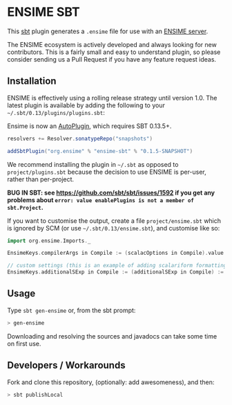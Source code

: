 # ENSIME SBT

This [sbt](http://github.com/sbt/sbt) plugin generates a `.ensime` file for use with an [ENSIME server](http://github.com/ensime/ensime-server).

The ENSIME ecosystem is actively developed and always looking for new
contributors. This is a fairly small and easy to understand plugin, so
please consider sending us a Pull Request if you have any feature
request ideas.

## Installation

ENSIME is effectively using a rolling release strategy until version
1.0. The latest plugin is available by adding the following
to your `~/.sbt/0.13/plugins/plugins.sbt`:

Ensime is now an [AutoPlugin](http://www.scala-sbt.org/release/docs/Plugins.html#Creating+an+auto+plugin), which requires SBT 0.13.5+.

```scala
resolvers += Resolver.sonatypeRepo("snapshots")

addSbtPlugin("org.ensime" % "ensime-sbt" % "0.1.5-SNAPSHOT")
```

We recommend installing the plugin in `~/.sbt` as opposed to
`project/plugins.sbt` because the decision to use ENSIME is per-user,
rather than per-project.


**BUG IN SBT: see https://github.com/sbt/sbt/issues/1592 if you get any problems about `error: value enablePlugins is not a member of sbt.Project`.**


If you want to customise the output, create a file `project/ensime.sbt`
which is ignored by SCM (or use `~/.sbt/0.13/ensime.sbt`), and customise
like so:

```scala
import org.ensime.Imports._

EnsimeKeys.compilerArgs in Compile := (scalacOptions in Compile).value ++ Seq("-Ywarn-dead-code", "-Ywarn-shadowing")

// custom settings (this is an example of adding scalariform formatting preferences):
EnsimeKeys.additionalSExp in Compile := (additionalSExp in Compile) := ":custom-key custom-value"
```


## Usage

Type `sbt gen-ensime` or, from the sbt prompt:

```bash
> gen-ensime
```

Downloading and resolving the sources and javadocs can take some time on first use.

## Developers / Workarounds

Fork and clone this repository, (optionally: add awesomeness), and
then:

```bash
> sbt publishLocal
```
